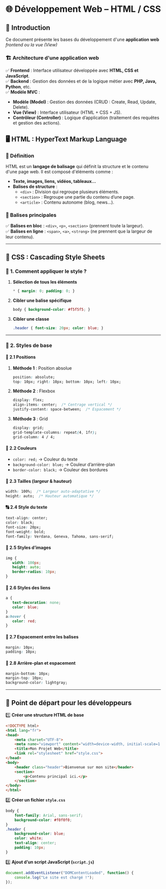 # 🌐 Développement Web – HTML / CSS  

## 📌 **Introduction**  

Ce document présente les bases du développement d'une **application web** *frontend ou la vue (View)*

### 🏗️ **Architecture d'une application web**  
✅ **Frontend** : Interface utilisateur développée avec **HTML, CSS et JavaScript**.  
✅ **Backend** : Gestion des données et de la logique métier avec **PHP, Java, Python**, etc.  
✅ **Modèle MVC** :  
- **Modèle (Model)** : Gestion des données (CRUD : Create, Read, Update, Delete).  
- **Vue (View)** : Interface utilisateur (HTML + CSS + JS).  
- **Contrôleur (Controller)** : Logique d’application (traitement des requêtes et gestion des actions).  


## 🖥️ **HTML : HyperText Markup Language**  

### 🔹 Définition  
HTML est un **langage de balisage** qui définit la structure et le contenu d'une page web. Il est composé d'éléments comme :  
- **Texte, images, liens, vidéos, tableaux…**  
- **Balises de structure** :  
  - `<div>` : Division qui regroupe plusieurs éléments.  
  - `<section>` : Regroupe une partie du contenu d’une page.  
  - `<article>` : Contenu autonome (blog, news…).  

### 🔹 Balises principales  
✅ **Balises en bloc** : `<div>`, `<p>`, `<section>` (prennent toute la largeur).  
✅ **Balises en ligne** : `<span>`, `<a>`, `<strong>` (ne prennent que la largeur de leur contenu).  

---

## 🎨 **CSS : Cascading Style Sheets**  

### 🎨 **1. Comment appliquer le style ?**  
1. **Sélection de tous les éléments**  
   ```css
   * { margin: 0; padding: 0; }
   ```  
2. **Cibler une balise spécifique**  
   ```css
   body { background-color: #f5f5f5; }
   ```  
3. **Cibler une classe**  
   ```css
   .header { font-size: 20px; color: blue; }
   ```  

---

### 🎯 **2. Styles de base**  

#### 📌 **2.1 Positions**  
1. **Méthode 1** : Position absolue  
   ```css
   position: absolute;
   top: 10px; right: 10px; bottom: 10px; left: 10px;
   ```  
2. **Méthode 2** : Flexbox  
   ```css
   display: flex;
   align-items: center;  /* Centrage vertical */
   justify-content: space-between;  /* Espacement */
   ```  
3. **Méthode 3** : Grid  
   ```css
   display: grid;
   grid-template-columns: repeat(4, 1fr);
   grid-column: 4 / 4;
   ```  

#### 🎨 **2.2 Couleurs**  
- `color: red;` → Couleur du texte  
- `background-color: blue;` → Couleur d’arrière-plan  
- `border-color: black;` → Couleur des bordures  

#### 📏 **2.3 Tailles (largeur & hauteur)**  
```css
width: 100%;  /* Largeur auto-adaptative */
height: auto;  /* Hauteur automatique */
```  

#### 🔠 **2.4 Style du texte**  
```css
text-align: center;
color: black;
font-size: 20px;
font-weight: bold;
font-family: Verdana, Geneva, Tahoma, sans-serif;
```  

#### 📸 **2.5 Styles d’images**  
```css
img {
   width: 100px;
   height: auto;
   border-radius: 10px;
}
```  

#### 🔗 **2.6 Styles des liens**  
```css
a {
   text-decoration: none;
   color: blue;
}
a:hover {
   color: red;
}
```  

#### 📏 **2.7 Espacement entre les balises**  
```css
margin: 10px;
padding: 10px;
```  

#### 🎨 **2.8 Arrière-plan et espacement**  
```css
margin-bottom: 10px;
margin-top: 10px;
background-color: lightgray;
```  

---

## 🚀 **Point de départ pour les développeurs**  

1️⃣ **Créer une structure HTML de base**  
   ```html
   <!DOCTYPE html>
   <html lang="fr">
   <head>
       <meta charset="UTF-8">
       <meta name="viewport" content="width=device-width, initial-scale=1.0">
       <title>Mon Projet Web</title>
       <link rel="stylesheet" href="style.css">
   </head>
   <body>
       <header class="header">Bienvenue sur mon site</header>
       <section>
           <p>Contenu principal ici.</p>
       </section>
   </body>
   </html>
   ```  

2️⃣ **Créer un fichier `style.css`**  
   ```css
   body {
       font-family: Arial, sans-serif;
       background-color: #f0f0f0;
   }
   .header {
       background-color: blue;
       color: white;
       text-align: center;
       padding: 10px;
   }
   ```  

3️⃣ **Ajout d’un script JavaScript (`script.js`)**  
   ```js
   document.addEventListener("DOMContentLoaded", function() {
       console.log("Le site est chargé !");
   });
   ```  

